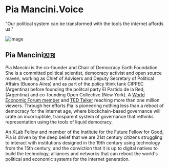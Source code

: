 # Pia Mancini.Voice
"Our political system can be transformed with the tools the internet affords us." 

![image](https://user-images.githubusercontent.com/24529258/37236039-c489ec7c-23b8-11e8-9fea-7084933d5fef.png)

## Pia Mancini🇦🇷

Pia Mancini is the co-founder and Chair of Democracy Earth Foundation. She is a committed political scientist, democracy activist and open source maven, working as Chief of Advisers and Deputy Secretary of Political Affairs (Bueons Aires) and as part of the policy think tank CIPPEC (Argentina) before founding the politcal party El Partido de la Red, (Argentina) and co-founding Open Collective (New York). A [World Economic Forum member](https://www.weforum.org/people/pia-mancini) and [TED Talker](https://www.ted.com/talks/pia_mancini_how_to_upgrade_democracy_for_the_internet_era) reaching more than one million viewers.  Through her efforts Pia is pioneering nothing less than a reboot of democracy for the internet age, where blockchain-based governance will crate an incorruptible, transparent system of governance that rethinks representation using the tools of liquid democracy. 

An XLab Fellow and member of the Institute for the Future Fellow for Good, Pia is driven by the deep belief that we are 21st century citizens struggling to interact with institutions designed in the 19th century using technology from the 15th century, and the conviction that it is up to digital natives to build the technology, alliances and networks that can reboot the world's political and economic systems for the internet generation. 



 

